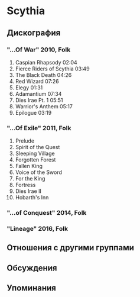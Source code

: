 # Scythia



## Дискография

### "...Of War" 2010, Folk

1. Caspian Rhapsody  02:04    
2. Fierce Riders of Scythia  03:49    
3. The Black Death  04:26   
4. Red Wizard  07:26    
5. Elegy  01:31  
6. Adamantium  07:34 
7. Dies Irae Pt. 1  05:51 
8. Warrior's Anthem  05:17 
9. Epilogue  03:19 

### "...Of Exile" 2011, Folk

1. Prelude
2. Spirit of the Quest
3. Sleeping Village
4. Forgotten Forest
5. Fallen King 
6. Voice of the Sword
7. For the King
8. Fortress
9. Dies Irae II
10. Hobarth's Inn

### "...of Conquest" 2014, Folk



### "Lineage" 2016, Folk




## Отношения с другими группами


## Обсуждения


## Упоминания


